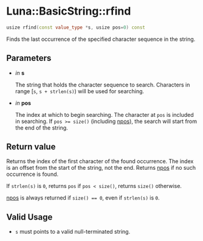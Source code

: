 # Luna::BasicString::rfind

```c++
usize rfind(const value_type *s, usize pos=0) const
```

Finds the last occurrence of the specified character sequence in the string. 



## Parameters
* *in* **s**

    The string that holds the character sequence to search. Characters in range [`s`, `s + strlen(s)`) will be used for searching. 

* *in* **pos**

    The index at which to begin searching. The character at `pos` is included in searching. If `pos >= size()` (including [npos](class_luna_1_1_basic_string_1aba46fb9e7bfa2d6d109cc138bfa6cc11.md)), the search will start from the end of the string. 

## Return value
Returns the index of the first character of the found occurrence. The index is an offset from the start of the string, not the end. Returns [npos](class_luna_1_1_basic_string_1aba46fb9e7bfa2d6d109cc138bfa6cc11.md) if no such occurrence is found.


If `strlen(s)` is `0`, returns `pos` if `pos < size()`, returns `size()` otherwise.

[npos](class_luna_1_1_basic_string_1aba46fb9e7bfa2d6d109cc138bfa6cc11.md) is always returned if `size() == 0`, even if `strlen(s)` is `0`. 

## Valid Usage
* `s` must points to a valid null-terminated string. 

